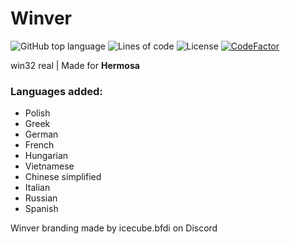 # Winver
![GitHub top language](https://img.shields.io/github/languages/top/rounk-ctrl/winver)
![Lines of code](https://img.shields.io/tokei/lines/github/rounk-ctrl/winver)
![License](https://img.shields.io/github/license/rounk-ctrl/winver)
[![CodeFactor](https://www.codefactor.io/repository/github/rounk-ctrl/winver/badge)](https://www.codefactor.io/repository/github/rounk-ctrl/winver)

win32 real | Made for **Hermosa**

### Languages added:
 - Polish
 - Greek
 - German
 - French
 - Hungarian
 - Vietnamese
 - Chinese simplified
 - Italian
 - Russian
 - Spanish

Winver branding made by icecube.bfdi on Discord
